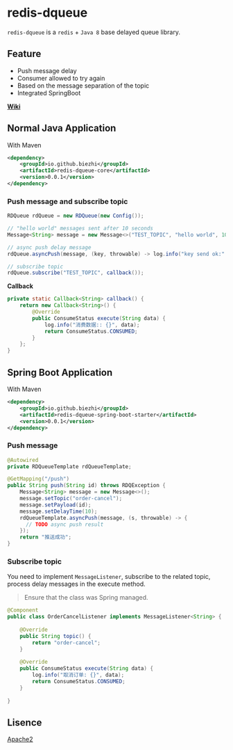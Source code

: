 # redis-dqueue

`redis-dqueue` is a `redis` + `Java 8` base delayed queue library.

## Feature

- Push message delay
- Consumer allowed to try again
- Based on the message separation of the topic
- Integrated SpringBoot

**[Wiki](https://github.com/biezhi/redis-dqueue/wiki)**

## Normal Java Application

With Maven

```xml
<dependency>
    <groupId>io.github.biezhi</groupId>
    <artifactId>redis-dqueue-core</artifactId>
    <version>0.0.1</version>
</dependency>
```

### Push message and subscribe topic

```java
RDQueue rdQueue = new RDQueue(new Config());

// "hello world" messages sent after 10 seconds
Message<String> message = new Message<>("TEST_TOPIC", "hello world", 10);

// async push delay message
rdQueue.asyncPush(message, (key, throwable) -> log.info("key send ok:" + key));

// subscribe topic
rdQueue.subscribe("TEST_TOPIC", callback());
```

**Callback**

```java
private static Callback<String> callback() {
    return new Callback<String>() {
        @Override
        public ConsumeStatus execute(String data) {
            log.info("消费数据:: {}", data);
            return ConsumeStatus.CONSUMED;
        }
    };
}
```

## Spring Boot Application

With Maven

```xml
<dependency>
    <groupId>io.github.biezhi</groupId>
    <artifactId>redis-dqueue-spring-boot-starter</artifactId>
    <version>0.0.1</version>
</dependency>
```

### Push message

```java
@Autowired
private RDQueueTemplate rdQueueTemplate;

@GetMapping("/push")
public String push(String id) throws RDQException {
    Message<String> message = new Message<>();
    message.setTopic("order-cancel");
    message.setPayload(id);
    message.setDelayTime(10);
    rdQueueTemplate.asyncPush(message, (s, throwable) -> {
      // TODO async push result
    });
    return "推送成功";
}
```

### Subscribe topic

You need to implement `MessageListener`, subscribe to the related topic, process delay messages in the execute method.

> Ensure that the class was Spring managed.

```java
@Component
public class OrderCancelListener implements MessageListener<String> {
    
    @Override
    public String topic() {
        return "order-cancel";
    }
    
    @Override
    public ConsumeStatus execute(String data) {
        log.info("取消订单: {}", data);
        return ConsumeStatus.CONSUMED;
    }
    
}
```

## Lisence

[Apache2](LISENCE)
